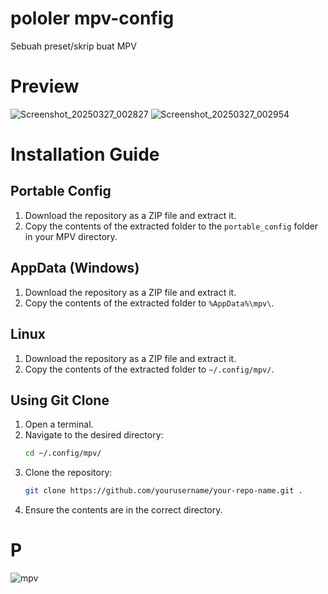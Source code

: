# pololer mpv-config
Sebuah preset/skrip buat MPV

# Preview
![Screenshot_20250327_002827](https://github.com/user-attachments/assets/55e595bd-5a07-409f-9863-ec82476d0600)
![Screenshot_20250327_002954](https://github.com/user-attachments/assets/8723670b-674a-4ff2-92b2-83aa5992ea08)

# Installation Guide

## Portable Config
1. Download the repository as a ZIP file and extract it.
2. Copy the contents of the extracted folder to the `portable_config` folder in your MPV directory.

## AppData (Windows)
1. Download the repository as a ZIP file and extract it.
2. Copy the contents of the extracted folder to `%AppData%\mpv\`.

## Linux
1. Download the repository as a ZIP file and extract it.
2. Copy the contents of the extracted folder to `~/.config/mpv/`.

## Using Git Clone
1. Open a terminal.
2. Navigate to the desired directory:
    ```sh
    cd ~/.config/mpv/
    ```
3. Clone the repository:
    ```sh
    git clone https://github.com/yourusername/your-repo-name.git .
    ```
4. Ensure the contents are in the correct directory.

# P
![mpv](https://cdn.lewd.host/txrWjaOE.png)
